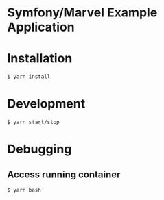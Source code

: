 Symfony/Marvel Example Application
========================

# Installation
`$ yarn install`

# Development
`$ yarn start/stop`

# Debugging
## Access running container
`$ yarn bash`